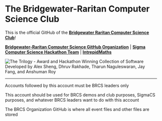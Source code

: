 # The Bridgewater-Raritan Computer Science Club

This is the official GitHub of the [**Bridgewater Raritan Computer Science Club**](https://brcomputerscience.github.io)!

[**Bridgewater-Raritan Computer Science GitHub Organization**](https://github.com/brcomputerscience-org) | [**Sigma Computer Science Hackathon Team**](https://github.com/sigmacompsci) | [**IntrepidMaths**](https://github.com/intrepidmaths)

![The Trilogy - Award and Hackathon Winning Collection of Software Developed by Alex Sheng, Dhruv Rakhade, Tharun Naguleswaran, Jay Fang, and Anshuman Roy](https://github.com/intrepidbird/intrepidbird/assets/140008493/8262ffb0-2d45-48d6-89f9-2f69db240a7d)

------------------------

Accounts followed by this account must be BRCS leaders only

This account should be used for BRCS demos and club purposes, SigmaCS purposes, and whatever BRCS leaders want to do with this account

The BRCS Organization GitHub is where all event files and other files are stored
